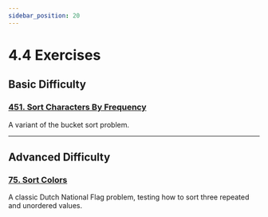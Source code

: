 ```yaml
---
sidebar_position: 20
---
```


# 4.4 Exercises

## Basic Difficulty

### [451. Sort Characters By Frequency](https://leetcode.com/problems/sort-characters-by-frequency/)

A variant of the bucket sort problem.

---

## Advanced Difficulty

### [75. Sort Colors](https://leetcode.com/problems/sort-colors/)

A classic Dutch National Flag problem, testing how to sort three repeated and unordered values.
